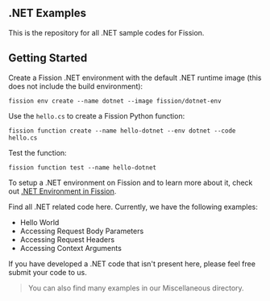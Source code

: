 ## .NET Examples

This is the repository for all .NET sample codes for Fission.

## Getting Started

Create a Fission .NET environment with the default .NET runtime image (this does not include the build environment):

```
fission env create --name dotnet --image fission/dotnet-env
```

Use the `hello.cs` to create a Fission Python function:

```
fission function create --name hello-dotnet --env dotnet --code hello.cs 
```

Test the function:
```
fission function test --name hello-dotnet
```

To setup a .NET environment on Fission and to learn more about it, check out [.NET Environment in Fission](https://github.com/fission/environments/tree/master/dotnet).

Find all .NET related code here. Currently, we have the following examples:

- Hello World
- Accessing Request Body Parameters
- Accessing Request Headers
- Accessing Context Arguments
  
If you have developed a .NET code that isn't present here, please feel free submit your code to us.

> You can also find many examples in our Miscellaneous directory.